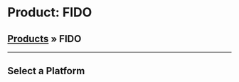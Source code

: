 # Product: FIDO

## [Products](/products/) &raquo; FIDO

---

## Select a Platform

[![Android](../assets/spcr.gif ':class=platform-android')](android/fido/)
[![iOS](../assets/spcr.gif ':class=platform-ios')](ios/fido/)
[![Browser](../assets/spcr.gif ':class=platform-browser')](browser/fido/)
[![React Native](../assets/spcr.gif ':class=platform-reactnative')](react-native/fido/)
